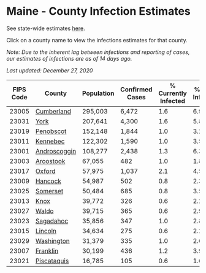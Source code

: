# Maine - County Infection Estimates

See state-wide estimates [here](/infections/us-me).

Click on a county name to view the infections estimates for that county.

*Note: Due to the inherent lag between infections and reporting of cases, our estimates of infections are as of 14 days ago.*

*Last updated: December 27, 2020*

|   FIPS Code |                       County |   Population |   Confirmed Cases |   % Currently Infected |   % Total Infected |
|-------------|------------------------------|--------------|-------------------|------------------------|--------------------|
|       23005 |     [Cumberland](cumberland) |      295,003 |             6,472 |                    1.6 |                6.9 |
|       23031 |                 [York](york) |      207,641 |             4,300 |                    1.6 |                5.8 |
|       23019 |       [Penobscot](penobscot) |      152,148 |             1,844 |                    1.0 |                3.2 |
|       23011 |         [Kennebec](kennebec) |      122,302 |             1,590 |                    1.0 |                3.5 |
|       23001 | [Androscoggin](androscoggin) |      108,277 |             2,438 |                    1.3 |                6.3 |
|       23003 |       [Aroostook](aroostook) |       67,055 |               482 |                    1.0 |                1.8 |
|       23017 |             [Oxford](oxford) |       57,975 |             1,037 |                    2.1 |                4.5 |
|       23009 |           [Hancock](hancock) |       54,987 |               502 |                    0.8 |                2.3 |
|       23025 |         [Somerset](somerset) |       50,484 |               685 |                    0.8 |                3.5 |
|       23013 |                 [Knox](knox) |       39,772 |               326 |                    0.6 |                2.2 |
|       23027 |               [Waldo](waldo) |       39,715 |               365 |                    0.6 |                2.9 |
|       23023 |       [Sagadahoc](sagadahoc) |       35,856 |               347 |                    1.0 |                2.8 |
|       23015 |           [Lincoln](lincoln) |       34,634 |               275 |                    0.6 |                2.2 |
|       23029 |     [Washington](washington) |       31,379 |               335 |                    1.0 |                2.6 |
|       23007 |         [Franklin](franklin) |       30,199 |               436 |                    1.2 |                3.9 |
|       23021 |   [Piscataquis](piscataquis) |       16,785 |               105 |                    0.6 |                1.6 |